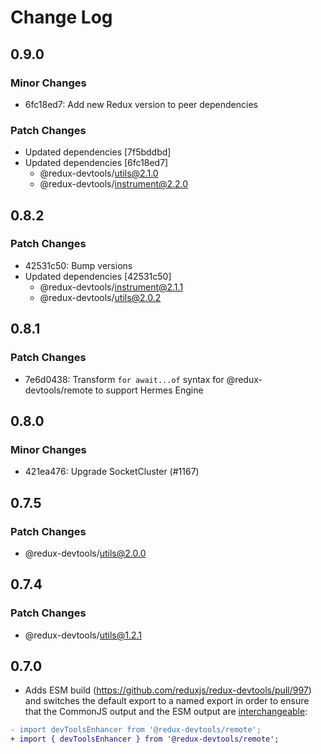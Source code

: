# Change Log

## 0.9.0

### Minor Changes

- 6fc18ed7: Add new Redux version to peer dependencies

### Patch Changes

- Updated dependencies [7f5bddbd]
- Updated dependencies [6fc18ed7]
  - @redux-devtools/utils@2.1.0
  - @redux-devtools/instrument@2.2.0

## 0.8.2

### Patch Changes

- 42531c50: Bump versions
- Updated dependencies [42531c50]
  - @redux-devtools/instrument@2.1.1
  - @redux-devtools/utils@2.0.2

## 0.8.1

### Patch Changes

- 7e6d0438: Transform `for await...of` syntax for @redux-devtools/remote to support Hermes Engine

## 0.8.0

### Minor Changes

- 421ea476: Upgrade SocketCluster (#1167)

## 0.7.5

### Patch Changes

- @redux-devtools/utils@2.0.0

## 0.7.4

### Patch Changes

- @redux-devtools/utils@1.2.1

## 0.7.0

- Adds ESM build (https://github.com/reduxjs/redux-devtools/pull/997) and switches the default export to a named export in order to ensure that the CommonJS output and the ESM output are [interchangeable](https://rollupjs.org/guide/en/#outputexports):

```diff
- import devToolsEnhancer from '@redux-devtools/remote';
+ import { devToolsEnhancer } from '@redux-devtools/remote';
```
